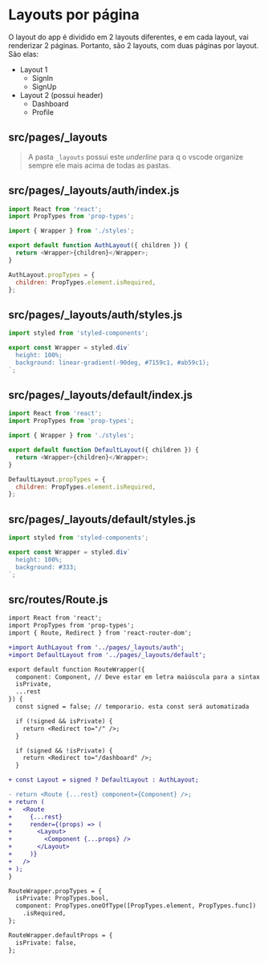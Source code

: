 # Layouts por página

O layout do app é dividido em 2 layouts diferentes, e em cada layout, vai
renderizar 2 páginas. Portanto, são 2 layouts, com duas páginas por layout. São
elas:

- Layout 1
  - SignIn
  - SignUp
- Layout 2 (possui header)
  - Dashboard
  - Profile

## src/pages/\_layouts

> A pasta `_layouts` possui este _underline_ para q o vscode organize sempre ele
> mais acima de todas as pastas.

## src/pages/\_layouts/auth/index.js

```javascript
import React from 'react';
import PropTypes from 'prop-types';

import { Wrapper } from './styles';

export default function AuthLayout({ children }) {
  return <Wrapper>{children}</Wrapper>;
}

AuthLayout.propTypes = {
  children: PropTypes.element.isRequired,
};
```

## src/pages/\_layouts/auth/styles.js

```javascript
import styled from 'styled-components';

export const Wrapper = styled.div`
  height: 100%;
  background: linear-gradient(-90deg, #7159c1, #ab59c1);
`;
```

## src/pages/\_layouts/default/index.js

```javascript
import React from 'react';
import PropTypes from 'prop-types';

import { Wrapper } from './styles';

export default function DefaultLayout({ children }) {
  return <Wrapper>{children}</Wrapper>;
}

DefaultLayout.propTypes = {
  children: PropTypes.element.isRequired,
};
```

## src/pages/\_layouts/default/styles.js

```javascript
import styled from 'styled-components';

export const Wrapper = styled.div`
  height: 100%;
  background: #333;
`;
```

## src/routes/Route.js

```diff
import React from 'react';
import PropTypes from 'prop-types';
import { Route, Redirect } from 'react-router-dom';

+import AuthLayout from '../pages/_layouts/auth';
+import DefaultLayout from '../pages/_layouts/default';

export default function RouteWrapper({
  component: Component, // Deve estar em letra maiúscula para a sintax entender JSX
  isPrivate,
  ...rest
}) {
  const signed = false; // temporario. esta const será automatizada

  if (!signed && isPrivate) {
    return <Redirect to="/" />;
  }

  if (signed && !isPrivate) {
    return <Redirect to="/dashboard" />;
  }

+ const Layout = signed ? DefaultLayout : AuthLayout;

- return <Route {...rest} component={Component} />;
+ return (
+   <Route
+     {...rest}
+     render={(props) => (
+       <Layout>
+         <Component {...props} />
+       </Layout>
+     )}
+   />
+ );
}

RouteWrapper.propTypes = {
  isPrivate: PropTypes.bool,
  component: PropTypes.oneOfType([PropTypes.element, PropTypes.func])
    .isRequired,
};

RouteWrapper.defaultProps = {
  isPrivate: false,
};
```
